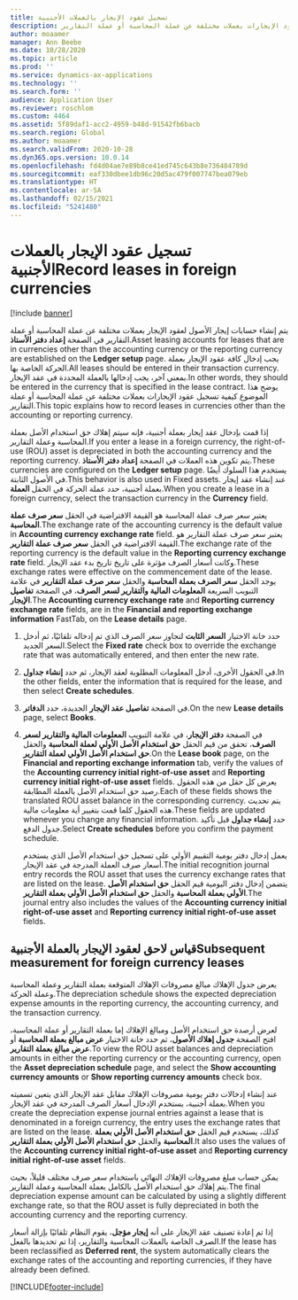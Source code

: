 ```yaml
---
title: تسجيل عقود الإيجار بالعملات الأجنبية
description: يوضح هذا الموضوع كيفية تسجيل عقود الإيجارات بعملات مختلفة عن عملة المحاسبة أو عملة التقارير.
author: moaamer
manager: Ann Beebe
ms.date: 10/28/2020
ms.topic: article
ms.prod: ''
ms.service: dynamics-ax-applications
ms.technology: ''
ms.search.form: ''
audience: Application User
ms.reviewer: roschlom
ms.custom: 4464
ms.assetid: 5f89daf1-acc2-4959-b48d-91542fb6bacb
ms.search.region: Global
ms.author: moaamer
ms.search.validFrom: 2020-10-28
ms.dyn365.ops.version: 10.0.14
ms.openlocfilehash: fd4d04ae7e89b8ce41ed745c643b8e736484789d
ms.sourcegitcommit: eaf330dbee1db96c20d5ac479f007747bea079eb
ms.translationtype: HT
ms.contentlocale: ar-SA
ms.lasthandoff: 02/15/2021
ms.locfileid: "5241480"
---
```

# <a name="record-leases-in-foreign-currencies"></a><span data-ttu-id="1792c-103">تسجيل عقود الإيجار بالعملات الأجنبية</span><span class="sxs-lookup"><span data-stu-id="1792c-103">Record leases in foreign currencies</span></span>

[!include [banner](../includes/banner.md)]

<span data-ttu-id="1792c-104">يتم إنشاء حسابات إيجار الأصول لعقود الإيجار بعملات مختلفة عن عملة المحاسبة أو عملة التقارير في الصفحة **إعداد دفتر الأستاذ**.</span><span class="sxs-lookup"><span data-stu-id="1792c-104">Asset leasing accounts for leases that are in currencies other than the accounting currency or the reporting currency are established on the **Ledger setup** page.</span></span> <span data-ttu-id="1792c-105">يجب إدخال كافة عقود الإيجار بعملة الحركة الخاصة بها.</span><span class="sxs-lookup"><span data-stu-id="1792c-105">All leases should be entered in their transaction currency.</span></span> <span data-ttu-id="1792c-106">بمعني آخر، يجب إدخالها بالعملة المحددة في عقد الإيجار.</span><span class="sxs-lookup"><span data-stu-id="1792c-106">In other words, they should be entered in the currency that is specified in the lease contract.</span></span> <span data-ttu-id="1792c-107">يوضح هذا الموضوع كيفية تسجيل عقود الإيجارات بعملات مختلفة عن عملة المحاسبة أو عملة التقارير.</span><span class="sxs-lookup"><span data-stu-id="1792c-107">This topic explains how to record leases in currencies other than the accounting or reporting currency.</span></span>

<span data-ttu-id="1792c-108">إذا قمت بإدخال عقد إيجار بعملة أجنبية، فإنه سيتم إهلاك حق استخدام الأصل بعملة المحاسبة وعملة التقارير.</span><span class="sxs-lookup"><span data-stu-id="1792c-108">If you enter a lease in a foreign currency, the right-of-use (ROU) asset is depreciated in both the accounting currency and the reporting currency.</span></span> <span data-ttu-id="1792c-109">يتم تكوين هذه العملات في الصفحة **إعداد دفتر الأستاذ**.</span><span class="sxs-lookup"><span data-stu-id="1792c-109">These currencies are configured on the **Ledger setup** page.</span></span> <span data-ttu-id="1792c-110">يستخدم هذا السلوك أيضًا في الأصول الثابتة.</span><span class="sxs-lookup"><span data-stu-id="1792c-110">This behavior is also used in Fixed assets.</span></span> <span data-ttu-id="1792c-111">عند إنشاء عقد إيجار بعملة أجنبية، حدد عملة الحركة في الحقل **العملة**.</span><span class="sxs-lookup"><span data-stu-id="1792c-111">When you create a lease in a foreign currency, select the transaction currency in the **Currency** field.</span></span>

<span data-ttu-id="1792c-112">يعتبر سعر صرف عملة المحاسبة هو القيمة الافتراضية في الحقل **سعر صرف عملة المحاسبة**.</span><span class="sxs-lookup"><span data-stu-id="1792c-112">The exchange rate of the accounting currency is the default value in **Accounting currency exchange rate** field.</span></span> <span data-ttu-id="1792c-113">يعتبر سعر صرف عملة التقارير هو القيمة الافتراضية في الحقل **سعر صرف عملة التقارير**.</span><span class="sxs-lookup"><span data-stu-id="1792c-113">The exchange rate of the reporting currency is the default value in the **Reporting currency exchange rate** field.</span></span> <span data-ttu-id="1792c-114">وكانت أسعار الصرف مؤثرة على تاريخ تاريخ بدء عقد الإيجار.</span><span class="sxs-lookup"><span data-stu-id="1792c-114">These exchange rates were effective on the commencement date of the lease.</span></span> <span data-ttu-id="1792c-115">يوجد الحقل **سعر الصرف بعملة المحاسبة** والحقل **سعر صرف عملة التقارير** في علامة التبويب السريعة **المعلومات المالية والتقارير لسعر الصرف**، في الصفحة **تفاصيل الإيجار**.</span><span class="sxs-lookup"><span data-stu-id="1792c-115">The **Accounting currency exchange rate** and **Reporting currency exchange rate** fields, are in the **Financial and reporting exchange information** FastTab, on the **Lease details** page.</span></span>

1. <span data-ttu-id="1792c-116">حدد خانة الاختيار **السعر الثابت** لتجاوز سعر الصرف الذي تم إدخاله تلقائيًا، ثم أدخل السعر الجديد.</span><span class="sxs-lookup"><span data-stu-id="1792c-116">Select the **Fixed rate** check box to override the exchange rate that was automatically entered, and then enter the new rate.</span></span>
2. <span data-ttu-id="1792c-117">في الحقول الأخرى، أدخل المعلومات المطلوبة لعقد الإيجار، ثم حدد **إنشاء جداول**.</span><span class="sxs-lookup"><span data-stu-id="1792c-117">In the other fields, enter the information that is required for the lease, and then select **Create schedules**.</span></span>
3. <span data-ttu-id="1792c-118">في الصفحة **تفاصيل عقد الإيجار** الجديدة، حدد **الدفاتر**.</span><span class="sxs-lookup"><span data-stu-id="1792c-118">On the new **Lease details** page, select **Books**.</span></span>
4. <span data-ttu-id="1792c-119">في الصفحة **دفتر الإيجار**، في علامة التبويب **المعلومات المالية والتقارير لسعر الصرف**، تحقق من قيم الحقل **حق استخدام الأصل الأولي لعملة المحاسبة** والحقل **حق استخدام الأصل الأولي لعملة التقارير**.</span><span class="sxs-lookup"><span data-stu-id="1792c-119">On the **Lease book** page, on the **Financial and reporting exchange information** tab, verify the values of the **Accounting currency initial right-of-use asset** and **Reporting currency initial right-of-use asset** fields.</span></span> <span data-ttu-id="1792c-120">يعرض كل حقل من هذه الحقول رصيد حق استخدام الأصل بالعملة المطابقة.</span><span class="sxs-lookup"><span data-stu-id="1792c-120">Each of these fields shows the translated ROU asset balance in the corresponding currency.</span></span> <span data-ttu-id="1792c-121">يتم تحديث هذه الحقول كلما قمت بتغيير أية معلومات مالية.</span><span class="sxs-lookup"><span data-stu-id="1792c-121">These fields are updated whenever you change any financial information.</span></span> <span data-ttu-id="1792c-122">حدد **إنشاء جداول** قبل تأكيد جدول الدفع.</span><span class="sxs-lookup"><span data-stu-id="1792c-122">Select **Create schedules** before you confirm the payment schedule.</span></span>

    <span data-ttu-id="1792c-123">يعمل إدخال دفتر يومية التقييم الأولي على تسجيل حق استخدام الأصل الذي يستخدم أسعار صرف العملة المدرجة في عقد الإيجار.</span><span class="sxs-lookup"><span data-stu-id="1792c-123">The initial recognition journal entry records the ROU asset that uses the currency exchange rates that are listed on the lease.</span></span> <span data-ttu-id="1792c-124">يتضمن إدخال دفتر اليومية قيم الحقل **حق استخدام الأصل الأولي بعملة المحاسبة** والحقل **حق استخدام الأصل الأولي بعملة التقارير**.</span><span class="sxs-lookup"><span data-stu-id="1792c-124">The journal entry also includes the values of the **Accounting currency initial right-of-use asset** and **Reporting currency initial right-of-use asset** fields.</span></span>

## <a name="subsequent-measurement-for-foreign-currency-leases"></a><span data-ttu-id="1792c-125">قياس لاحق لعقود الإيجار بالعملة الأجنبية</span><span class="sxs-lookup"><span data-stu-id="1792c-125">Subsequent measurement for foreign currency leases</span></span>

<span data-ttu-id="1792c-126">يعرض جدول الإهلاك مبالغ مصروفات الإهلاك المتوقعة بعملة التقارير وعملة المحاسبة وعملة الحركة.</span><span class="sxs-lookup"><span data-stu-id="1792c-126">The depreciation schedule shows the expected depreciation expense amounts in the reporting currency, the accounting currency, and the transaction currency.</span></span>

<span data-ttu-id="1792c-127">لعرض أرصدة حق استخدام الأصل ومبالغ الإهلاك إما بعملة التقارير أو عملة المحاسبة، افتح الصفحة **جدول إهلاك الأصول**، ثم حدد خانة الاختيار **عرض مبالغ بعملة المحاسبة** أو **عرض مبالغ بعملة التقارير**.</span><span class="sxs-lookup"><span data-stu-id="1792c-127">To view the ROU asset balances and depreciation amounts in either the reporting currency or the accounting currency, open the **Asset depreciation schedule** page, and select the **Show accounting currency amounts** or **Show reporting currency amounts** check box.</span></span>

<span data-ttu-id="1792c-128">عند إنشاء إدخالات دفتر يومية مصروفات الإهلاك مقابل عقد الإيجار الذي يتعين تسميته بعملة أجنبية، يستخدم الإدخال أسعار الصرف المدرجة في عقد الإيجار.</span><span class="sxs-lookup"><span data-stu-id="1792c-128">When you create the depreciation expense journal entries against a lease that is denominated in a foreign currency, the entry uses the exchange rates that are listed on the lease.</span></span> <span data-ttu-id="1792c-129">كذلك، يستخدم قيم الحقل **حق استخدام الأصل الأولي بعملة المحاسبة** والحقل **حق استخدام الأصل الأولي بعملة التقارير**.</span><span class="sxs-lookup"><span data-stu-id="1792c-129">It also uses the values of the **Accounting currency initial right-of-use asset** and **Reporting currency initial right-of-use asset** fields.</span></span>

<span data-ttu-id="1792c-130">يمكن حساب مبلغ مصروفات الإهلاك النهائي باستخدام سعر صرف مختلف قليلاً، بحيث يتم إهلاك حق استخدام الأصل بالكامل بعملة المحاسبة وعملة التقارير.</span><span class="sxs-lookup"><span data-stu-id="1792c-130">The final depreciation expense amount can be calculated by using a slightly different exchange rate, so that the ROU asset is fully depreciated in both the accounting currency and the reporting currency.</span></span>

<span data-ttu-id="1792c-131">إذا تم إعادة تصنيف عقد الإيجار على أنه **إيجار مؤجل**، يقوم النظام تلقائيًا بإزالة أسعار الصرف الخاصة بالعملات المحاسبة والتقارير، إذا تم تحديدها بالفعل.</span><span class="sxs-lookup"><span data-stu-id="1792c-131">If the lease has been reclassified as **Deferred rent**, the system automatically clears the exchange rates of the accounting and reporting currencies, if they have already been defined.</span></span>


[!INCLUDE[footer-include](../../includes/footer-banner.md)]